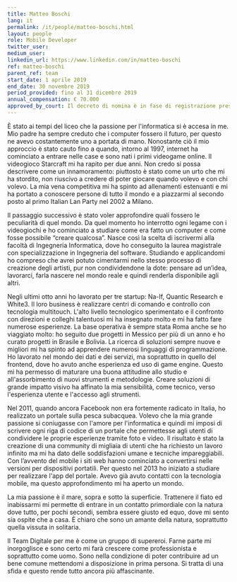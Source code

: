 ```yaml
---
title: Matteo Boschi
lang: it
permalink: /it/people/matteo-boschi.html
layout: people
role: Mobile Developer
twitter_user:
medium_user:
linkedin_url: https://www.linkedin.com/in/matteo-boschi
ref: matteo-boschi
parent_ref: team
start_date: 1 aprile 2019
end_date: 30 novembre 2019
period_provided: fino al 31 dicembre 2019
annual_compensation: € 70.000
approved_by_court: Il decreto di nomina è in fase di registrazione presso la Corte dei Conti
---
```


È stato ai tempi del liceo che la passione per l'informatica si è accesa in me. Mio padre ha sempre creduto che i computer fossero il futuro, per questo ne avevo costantemente uno a portata di mano. Nonostante ciò il mio approccio è stato cauto fino a quando, intorno al 1997, internet ha cominciato a entrare nelle case e sono nati i primi videogame online. Il videogioco Starcraft mi ha rapito per due anni. Non credo si possa descrivere come un innamoramento: piuttosto è stato come un urto che mi ha stordito, non riuscivo a credere di poter giocare quando volevo e con chi volevo. La mia vena competitiva mi ha spinto ad allenamenti estenuanti e mi ha portato a conoscere persone di tutto il mondo e a piazzarmi al secondo posto al primo Italian Lan Party nel 2002 a Milano.

Il passaggio successivo è stato voler approfondire quali fossero le peculiarità di quel mondo. Da quel momento ho interrotto ogni legame con i videogiochi e ho cominciato a studiare come era fatto un computer e come fosse possibile “creare qualcosa”. Nasce così la scelta di iscrivermi alla facoltà di Ingegneria Informatica, dove ho conseguito la laurea magistrale con specializzazione in Ingegneria del software. Studiando e applicandomi ho compreso che avrei potuto cimentarmi nello stesso processo di creazione degli artisti, pur non condividendone la dote: pensare ad un’idea, lavorarci, farla nascere nel mondo reale e quindi renderla disponibile agli altri.

Negli ultimi otto anni ho lavorato per tre startup: Na-If, Quantic Research e White3. Il loro business è realizzare centri di comando e controllo con tecnologia multitouch. L'alto livello tecnologico sperimentato e il confronto con direzioni e colleghi talentuosi mi ha insegnato molto e mi ha fatto fare numerose esperienze. La base operativa è sempre stata Roma anche se ho viaggiato molto: ho seguito due progetti in Messico per più di un anno e ho curato progetti in Brasile e Bolivia. La ricerca di soluzioni sempre nuove e migliori mi ha spinto ad apprendere numerosi linguaggi di programmazione. Ho lavorato nel mondo dei dati e dei servizi, ma soprattutto in quello del frontend, dove ho avuto anche esperienza ed uso di game engine. Questo mi ha permesso di maturare una buona attitudine allo studio e all'assorbimento di nuovi strumenti e metodologie. Creare soluzioni di grande impatto visivo ha affinato la mia sensibilità, come tecnico, verso l'esperienza utente e l'accesso agli strumenti.

Nel 2011, quando ancora Facebook non era fortemente radicato in Italia, ho realizzato un portale sulla pesca subacquea. Volevo che la mia grande passione si coniugasse con l'amore per l'informatica e quindi mi imposi di scrivere ogni riga di codice di un portale che permettesse agli utenti di condividere le proprie esperienze tramite foto e video. Il risultato è stato la creazione di una community di migliaia di utenti che ha richiesto un lavoro infinito ma mi ha dato delle soddisfazioni umane e tecniche impareggiabili. Con l’avvento del mobile i siti web hanno cominciato a convertirsi nelle versioni per dispositivi portatili. Per questo nel 2013 ho iniziato a studiare per realizzare l'app del portale. Avevo già avuto contatti con la tecnologia mobile, ma questo approfondimento mi ha aperto un mondo.

La mia passione è il mare, sopra e sotto la superficie. Trattenere il fiato ed inabissarmi mi permette di entrare in un contatto primordiale con la natura dove tutto, per pochi secondi, sembra essere giusto ed equo, dove mi sento sia ospite che a casa. È chiaro che sono un amante della natura, soprattutto quella vissuta in solitaria.

Il Team Digitale per me è come un gruppo di supereroi. Farne parte mi inorgoglisce e sono certo mi farà crescere come professionista e soprattutto come uomo. Sono nella condizione di poter contribuire ad un bene comune mettendomi a disposizione in prima persona. Si tratta di una sfida e questo rende tutto ancora più affascinante.
